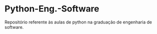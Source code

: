 # Python-Eng.-Software
Repositório referente às aulas de python na graduação de engenharia de software.
